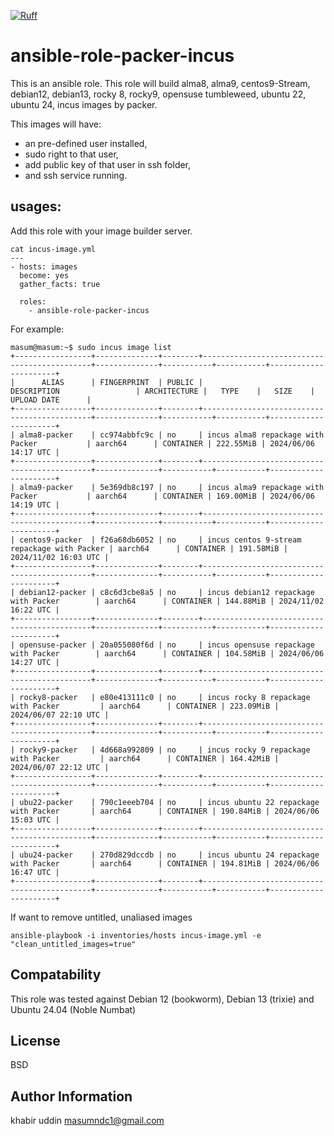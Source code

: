 [![Ruff](https://github.com/masumndc1/ansible-role-packer-incus/actions/workflows/ruff-ubuntu.yml/badge.svg)](https://github.com/masumndc1/ansible-role-packer-incus/actions/workflows/ruff-ubuntu.yml)

# ansible-role-packer-incus

This is an ansible role. This role will build alma8, alma9, centos9-Stream,
debian12, debian13, rocky 8, rocky9, opensuse tumbleweed, ubuntu 22,
ubuntu 24, incus images by packer.

This images will have:
  - an pre-defined user installed,
  - sudo right to that user,
  - add public key of that user in ssh folder,
  - and ssh service running.

## usages:
Add this role with your image builder server.

```
cat incus-image.yml
---
- hosts: images
  become: yes
  gather_facts: true

  roles:
    - ansible-role-packer-incus
```

For example:

```
masum@masum:~$ sudo incus image list
+-----------------+--------------+--------+---------------------------------------------+--------------+-----------+-----------+----------------------+
|      ALIAS      | FINGERPRINT  | PUBLIC |                 DESCRIPTION                 | ARCHITECTURE |   TYPE    |   SIZE    |     UPLOAD DATE      |
+-----------------+--------------+--------+---------------------------------------------+--------------+-----------+-----------+----------------------+
| alma8-packer    | cc974abbfc9c | no     | incus alma8 repackage with Packer           | aarch64      | CONTAINER | 222.55MiB | 2024/06/06 14:17 UTC |
+-----------------+--------------+--------+---------------------------------------------+--------------+-----------+-----------+----------------------+
| alma9-packer    | 5e369db8c197 | no     | incus alma9 repackage with Packer           | aarch64      | CONTAINER | 169.00MiB | 2024/06/06 14:19 UTC |
+-----------------+--------------+--------+---------------------------------------------+--------------+-----------+-----------+----------------------+
| centos9-packer  | f26a68db6052 | no     | incus centos 9-stream repackage with Packer | aarch64      | CONTAINER | 191.58MiB | 2024/11/02 16:03 UTC |
+-----------------+--------------+--------+---------------------------------------------+--------------+-----------+-----------+----------------------+
| debian12-packer | c8c6d3cbe8a5 | no     | incus debian12 repackage with Packer        | aarch64      | CONTAINER | 144.88MiB | 2024/11/02 16:22 UTC |
+-----------------+--------------+--------+---------------------------------------------+--------------+-----------+-----------+----------------------+
| opensuse-packer | 20a055080f6d | no     | incus opensuse repackage with Packer        | aarch64      | CONTAINER | 104.58MiB | 2024/06/06 14:27 UTC |
+-----------------+--------------+--------+---------------------------------------------+--------------+-----------+-----------+----------------------+
| rocky8-packer   | e80e413111c0 | no     | incus rocky 8 repackage with Packer         | aarch64      | CONTAINER | 223.09MiB | 2024/06/07 22:10 UTC |
+-----------------+--------------+--------+---------------------------------------------+--------------+-----------+-----------+----------------------+
| rocky9-packer   | 4d668a992809 | no     | incus rocky 9 repackage with Packer         | aarch64      | CONTAINER | 164.42MiB | 2024/06/07 22:12 UTC |
+-----------------+--------------+--------+---------------------------------------------+--------------+-----------+-----------+----------------------+
| ubu22-packer    | 790c1eeeb704 | no     | incus ubuntu 22 repackage with Packer       | aarch64      | CONTAINER | 190.84MiB | 2024/06/06 15:03 UTC |
+-----------------+--------------+--------+---------------------------------------------+--------------+-----------+-----------+----------------------+
| ubu24-packer    | 270d829dccdb | no     | incus ubuntu 24 repackage with Packer       | aarch64      | CONTAINER | 194.81MiB | 2024/06/06 16:47 UTC |
+-----------------+--------------+--------+---------------------------------------------+--------------+-----------+-----------+----------------------+
```
If want to remove untitled, unaliased images

```
ansible-playbook -i inventories/hosts incus-image.yml -e "clean_untitled_images=true"
```

## Compatability
This role was tested against Debian 12 (bookworm), Debian 13 (trixie) and Ubuntu 24.04 (Noble Numbat)

## License
BSD

## Author Information
khabir uddin
masumndc1@gmail.com
